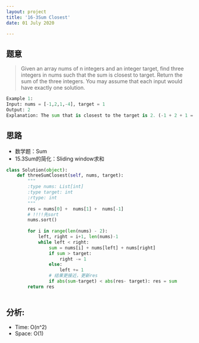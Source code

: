 ```yaml
---
layout: project
title: '16-3Sum Closest'
date: 01 July 2020

---
```

## 题意
> Given an array nums of n integers and an integer target, find three integers in nums such that the sum is closest to target. Return the sum of the three integers. You may assume that each input would have exactly one solution.

~~~python
Example 1:
Input: nums = [-1,2,1,-4], target = 1
Output: 2
Explanation: The sum that is closest to the target is 2. (-1 + 2 + 1 = 2).
~~~

## 思路
- 数学题：Sum
- 15.3Sum的简化：Sliding window求和

~~~python
class Solution(object):
    def threeSumClosest(self, nums, target):
        """
        :type nums: List[int]
        :type target: int
        :rtype: int
        """
        res = nums[0] +  nums[1] +  nums[-1]
        # !!!!先sort
        nums.sort()
        
        for i in range(len(nums) - 2):
            left, right = i+1, len(nums)-1
            while left < right:
                sum = nums[i] + nums[left] + nums[right]
                if sum > target:
                    right -= 1
                else: 
                    left += 1
                # 结果更接近，更新res
                if abs(sum-target) < abs(res- target): res = sum
        return res
                
~~~

## 分析:
- Time: O(n^2) 
- Space: O(1) 
